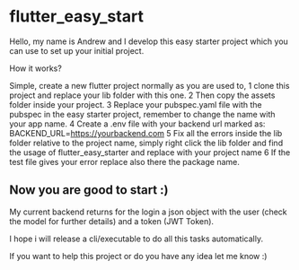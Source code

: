 # flutter_easy_start

Hello, my name is Andrew and I develop this easy starter project which you can use to set up your initial project.

How it works?

Simple, create a new flutter project normally as you are used to,
1 clone this project and replace your lib folder with this one.
2 Then copy the assets folder inside your project.
3 Replace your pubspec.yaml file with the pubspec in the easy starter project, remember to change the name with your app name.
4 Create a .env file with your backend url marked as: BACKEND_URL=https://yourbackend.com
5 Fix all the errors inside the lib folder relative to the project name, simply right click the lib folder and find the usage of flutter_easy_starter and replace     with your project name
6 If the test file gives your error replace also there the package name.

## Now you are good to start :)

My current backend returns for the login a json object with the user (check the model for further details) and a token (JWT Token).

I hope i will release a cli/executable to do all this tasks automatically.

If you want to help this project or do you have any idea let me know :)
